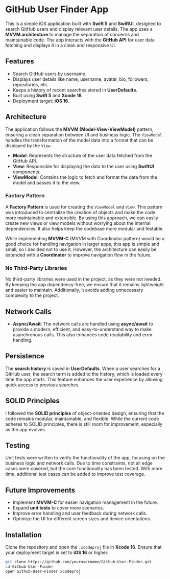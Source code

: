 # GitHub User Finder App

This is a simple iOS application built with **Swift 5** and **SwiftUI**, designed to search GitHub users and display relevant user details. The app uses a **MVVM architecture** to manage the separation of concerns and maintainable code. The app interacts with the **GitHub API** for user data fetching and displays it in a clean and responsive UI.

## Features

- Search GitHub users by username.
- Displays user details like name, username, avatar, bio, followers, repositories, etc.
- Keeps a history of recent searches stored in **UserDefaults**.
- Built using **Swift 5** and **Xcode 16**.
- Deployment target: **iOS 16**.

## Architecture

The application follows the **MVVM (Model-View-ViewModel)** pattern, ensuring a clean separation between UI and business logic. The `ViewModel` handles the transformation of the model data into a format that can be displayed by the `View`. 

- **Model**: Represents the structure of the user data fetched from the GitHub API.
- **View**: Responsible for displaying the data to the user using **SwiftUI** components.
- **ViewModel**: Contains the logic to fetch and format the data from the model and passes it to the view.

### Factory Pattern

A **Factory Pattern** is used for creating the `ViewModel` and `View`. This pattern was introduced to centralize the creation of objects and make the code more maintainable and extensible. By using this approach, we can easily create new views or view models without worrying about the internal dependencies. It also helps keep the codebase more modular and testable.

While implementing **MVVM-C** (MVVM with Coordinator pattern) would be a good choice for handling navigation in larger apps, this app is simple and small, so I decided not to use it. However, the architecture can easily be extended with a **Coordinator** to improve navigation flow in the future.

### No Third-Party Libraries

No third-party libraries were used in the project, as they were not needed. By keeping the app dependency-free, we ensure that it remains lightweight and easier to maintain. Additionally, it avoids adding unnecessary complexity to the project.

## Network Calls

- **Async/Await**: The network calls are handled using **async/await** to provide a modern, efficient, and easy-to-understand way to make asynchronous calls. This also enhances code readability and error handling.

## Persistence

The **search history** is saved in **UserDefaults**. When a user searches for a GitHub user, the search term is added to the history, which is loaded every time the app starts. This feature enhances the user experience by allowing quick access to previous searches.

## SOLID Principles

I followed the **SOLID principles** of object-oriented design, ensuring that the code remains modular, maintainable, and flexible. While the current code adheres to SOLID principles, there is still room for improvement, especially as the app evolves.

## Testing

Unit tests were written to verify the functionality of the app, focusing on the business logic and network calls. Due to time constraints, not all edge cases were covered, but the core functionality has been tested. With more time, additional test cases can be added to improve test coverage.

## Future Improvements

- Implement **MVVM-C** for easier navigation management in the future.
- Expand **unit tests** to cover more scenarios.
- Improve error handling and user feedback during network calls.
- Optimize the UI for different screen sizes and device orientations.

## Installation

Clone the repository and open the `.xcodeproj` file in **Xcode 16**. Ensure that your deployment target is set to **iOS 16** or higher.

```bash
git clone https://github.com/yourusername/Github-User-Finder.git
cd Github-User-Finder
open Github-User-Finder.xcodeproj
